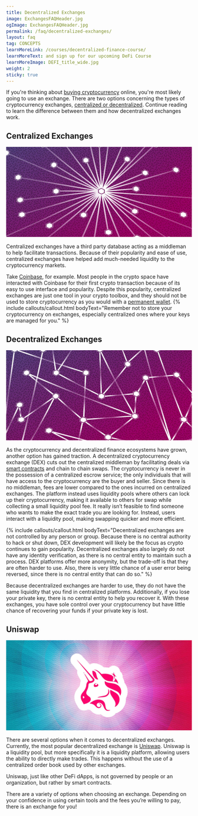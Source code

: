 ```yaml
---
title: Decentralized Exchanges
image: ExchangesFAQHeader.jpg
ogImage: ExchangesFAQHeader.jpg
permalink: /faq/decentralized-exchanges/
layout: faq
tag: CONCEPTS
learnMoreLink: /courses/decentralized-finance-course/
learnMoreText: and sign up for our upcoming DeFi Course
learnMoreImage: DEFI_title_wide.jpg
weight: 2
sticky: true
---
```

<span>If you're thinking about <a href="/faq/how-to-buy-bitcoin/" target="_blank">buying cryptocurrency</a> online, you're most likely going to use an exchange. There are two options concerning the types of cryptocurrency exchanges, <a href="/faq/what-is-decentralization/" target="_blank">centralized or decentralized</a>. Continue reading to learn the difference between them and how decentralized exchanges work.</span>
<h2>Centralized Exchanges</h2>
<img src="/assets/img/Centralized_ExchangesFAQ.jpg">

<span>Centralized exchanges have a third party database acting as a middleman to help facilitate transactions. Because of their popularity and ease of use, centralized exchanges have helped add much-needed liquidity to the cryptocurrency markets.</span>

<span>Take <a href="https://www.coinbase.com/" target="_blank">Coinbase</a>, for example. Most people in the crypto space have interacted with Coinbase for their first crypto transaction because of its easy to use interface and popularity. Despite this popularity, centralized exchanges are just one tool in your crypto toolbox, and they should not be used to store cryptocurrency as you would with a <a href="/faq/cryptocurrency-wallets/" target="_blank">permanent wallet</a>.</span>
{% include callouts/callout.html
	bodyText="Remember not to store your cryptocurrency on exchanges, especially centralized ones where your keys are managed for you."
%}
<h2>Decentralized Exchanges</h2>
<img src="/assets/img/Decentralized_ExchangesFAQ.jpg">

<span>As the cryptocurrency and decentralized finance ecosystems have grown, another option has gained traction. A decentralized cryptocurrency exchange (DEX) cuts out the centralized middleman by facilitating deals via <a href="/courses/ethereum-101-blockchain-beyond-bitcoin/2/smart-contracts/" target="_blank">smart contracts</a> and chain to chain swaps. The cryptocurrency is never in the possession of a centralized escrow service; the only individuals that will have access to the cryptocurrency are the buyer and seller. Since there is no middleman, fees are lower compared to the ones incurred on centralized exchanges. The platform instead uses liquidity pools where others can lock up their cryptocurrency, making it available to others for swap while collecting a small liquidity pool fee. It really isn’t feasible to find someone who wants to make the exact trade you are looking for. Instead, users interact with a liquidity pool, making swapping quicker and more efficient.</span>

{% include callouts/callout.html
	bodyText="Decentralized exchanges are not controlled by any person or group. Because there is no central authority to hack or shut down, DEX development will likely be the focus as crypto continues to gain popularity. Decentralized exchanges also largely do not have any identity verification, as there is no central entity to maintain such a process. DEX platforms offer more anonymity, but the trade-off is that they are often harder to use. Also, there is very little chance of a user error being reversed, since there is no central entity that can do so."
%}

<span>Because decentralized exchanges are harder to use, they do not have the same liquidity that you find in centralized platforms. Additionally, if you lose your private key, there is no central entity to help you recover it. With these exchanges, you have sole control over your cryptocurrency but have little chance of recovering your funds if your private key is lost.</span>
<h2>Uniswap</h2>
<img src="/assets/img/Uniswap_ExchangesFAQ.jpg">

<span>There are several options when it comes to decentralized exchanges. Currently, the most popular decentralized exchange is <a href="https://uniswap.org/" target="_blank">Uniswap</a>.</span>
<span>Uniswap is a liquidity pool, but more specifically it is a liquidity platform, allowing users the ability to directly make trades. This happens without the use of a centralized order book used by other exchanges.</span>

<span>Uniswap, just like other DeFi dApps, is not governed by people or an organization, but rather by smart contracts.</span>

<span>There are a variety of options when choosing an exchange. Depending on your confidence in using certain tools and the fees you’re willing to pay, there is an exchange for you!</span>
